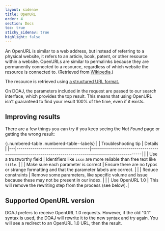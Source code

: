 ```yaml
---
layout: sidenav
title: OpenURL
order: 4
section: Docs
toc: true
sticky_sidenav: true
highlight: false
---
```


An OpenURL is similar to a web address, but instead of referring to a physical website, it refers to an article, book, patent, or other resource within a website. OpenURLs are similar to permalinks because they are permanently connected to a resource, regardless of which website the resource is connected to. (Retrieved from [Wikipedia](https://en.wikipedia.org/wiki/OpenURL).)

The resource is retrieved using [a structured URL format.](http://alcme.oclc.org/openurl/servlet/OAIHandler?verb=ListSets)

On DOAJ, the parameters included in the request are passed to our search interface, which provides the top result. This means that using OpenURL isn't guaranteed to find your result 100% of the time, even if it exists.

## Improving results

There are a few things you can try if you keep seeing the _Not Found_ page or getting the wrong result:

{:.numbered-table .numbered-table--labels}
|   | Troubleshooting tip                 | Details                                                                                               |
|---|-------------------------------------|-------------------------------------------------------------------------------------------------------|
|   | Use a trustworthy field             | Identifiers like `issn` are more reliable than free text like `title`.                                |
|   | Make sure each parameter is correct | Ensure there are no typos or strange formatting and that the parameter labels are correct.            |
|   | Reduce constraints                  | Remove some parameters, like specific volume and issue because these may not be present in our index. |
|   | Use OpenURL 1.0                     | This will remove the rewriting step from the process (see below).                                     |

## Supported OpenURL version

DOAJ prefers to receive OpenURL 1.0 requests. However, if the old "0.1" syntax is used, the DOAJ will rewrite it to the new syntax and try again. You will see a redirect to an OpenURL 1.0 URL, then the result.
